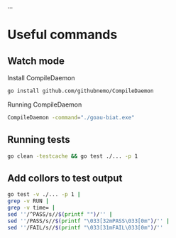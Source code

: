 ...

# Useful commands

## Watch mode

Install CompileDaemon

```sh
go install github.com/githubnemo/CompileDaemon
```

Running CompileDaemon

```sh
CompileDaemon -command="./goau-biat.exe"
```

## Running tests

```sh
go clean -testcache && go test ./... -p 1
```

## Add collors to test output

```sh
go test -v ./... -p 1 |
grep -v RUN |
grep -v time= |
sed ''/^PASS/s//$(printf "")/'' |
sed ''/PASS/s//$(printf "\033[32mPASS\033[0m")/'' |
sed ''/FAIL/s//$(printf "\033[31mFAIL\033[0m")/''
```
